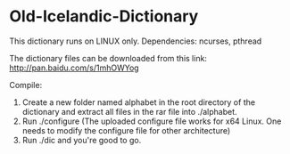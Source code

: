 # Old-Icelandic-Dictionary

This dictionary runs on LINUX only.
Dependencies: ncurses, pthread

The dictionary files can be downloaded from this link: 
http://pan.baidu.com/s/1mhOWYog

Compile:
1. Create a new folder named alphabet in the root directory of the dictionary and extract all files in the rar file into ./alphabet.
2. Run ./configure (The uploaded configure file works for x64 Linux. One needs to modify the configure file for other architecture)
3. Run ./dic and you're good to go.

